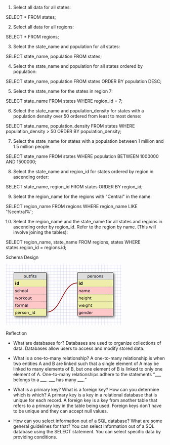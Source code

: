 1. Select all data for all states:

SELECT * FROM states;


2. Select all data for all regions:

SELECT * FROM regions;


3. Select the state_name and population for all states:

SELECT state_name, population FROM states;


4. Select the state_name and population for all states ordered by population:

SELECT state_name, population FROM states
ORDER BY population DESC;


5. Select the state_name for the states in region 7:

SELECT state_name FROM states WHERE
region_id = 7;


6. Select the state_name and population_density for states with a population density over 50 ordered from least to most dense:

SELECT state_name, population_density FROM states WHERE
population_density > 50
ORDER BY population_density;


7. Select the state_name for states with a population between 1 million and 1.5 million people:

SELECT state_name FROM states WHERE
population BETWEEN 1000000 AND 1500000;


8. Select the state_name and region_id for states ordered by region in ascending order:

SELECT state_name, region_id FROM states
ORDER BY region_id;


9. Select the region_name for the regions with "Central" in the name:

SELECT region_name FROM regions WHERE
region_name LIKE '%central%';


10. Select the region_name and the state_name for all states and regions in ascending order by region_id. Refer to the region by name. (This will involve joining the tables):

SELECT region_name, state_name FROM regions, states WHERE
states.region_id = regions.id;



Schema Design

![schema](outfits_schema.png)



Reflection
- What are databases for?
Databases are used to organize collections of data. Databases allow users to access and modify stored data.

- What is a one-to-many relationship?
A one-to-many relationship is when two entities A and B are linked such that a single element of A may be linked to many elements of B, but one element of B is linked to only one element of A. One-to-many relationships adhere to the statements “___ belongs to a ___. ___ has many ___.”

- What is a primary key? What is a foreign key? How can you determine which is which?
A primary key is a key in a relational database that is unique for each record. A foreign key is a key from another table that refers to a primary key in the table being used. Foreign keys don’t have to be unique and they can accept null values.

- How can you select information out of a SQL database? What are some general guidelines for that?
You can select information out of a SQL database using the SELECT statement. You can select specific data by providing conditions.
